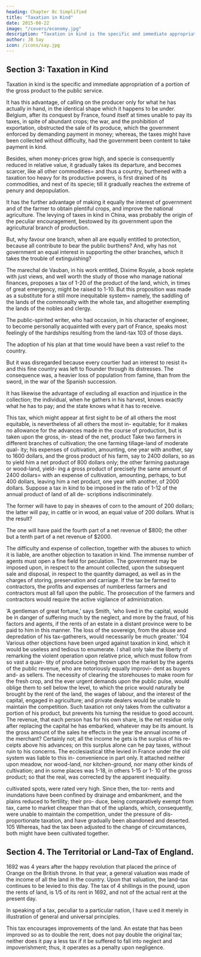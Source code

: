 ```yaml
---
heading: Chapter 8c Simplified
title: "Taxation in Kind"
date: 2015-08-22
image: "/covers/economy.jpg"
description: "Taxation in kind is the specific and immediate appropriation of a portion of the gross product to the public service"
author: JB Say
icon: /icons/say.jpg
---
```



## Section 3: Taxation in Kind

Taxation in kind is the specific and immediate appropriation of a portion of the gross product to the public service.

It has this advantage, of calling on the producer only for what he has actually in hand, in the identical shape which it happens to be under. Belgium, after its conquest by France, found itself at times unable to pay its taxes, in spite of abundant crops; the war, and the prohibition of exportation, obstructed the sale of its produce, which the government enforced by demanding payment in money; whereas, the taxes might have been collected without difficulty, had the government been content to take payment in kind.

Besides, when money-prices grow high, and specie is consequently reduced in relative value, it gradually takes its departure, and becomes scarcer, like all other commodities= and thus a country, burthened with a taxation too heavy for its productive powers, is first drained of its commodities, and next of its specie; till it gradually reaches the extreme of penury and depopulation.

It has the further advantage of making it equally the interest of government and of the farmer to obtain plentiful crops, and improve the national agriculture. The levying of taxes in kind in China, was probably the origin of the peculiar encouragement, bestowed by its government upon the agricultural branch of production. 

But, why favour one branch, when all are equally entitled to protection, because all contribute to bear the public burthens? And, why has not government an equal interest in supporting the other branches, which it takes the trouble of extinguishing?

The marechal de Vauban, in his work entitled, Dixime Royale, a book replete with just views, and well worth the study of those who manage national finances, proposes a tax of 1-20 of the product of the land, which, in times of great emergency, might be raised to 1-10. But this proposition was made as a substitute for a still more inequitable system= namely, the saddling of the lands of the commonalty with the whole tax, and altogether exempting the lands of the nobles and clergy.

The public-spirited writer, who had occasion, in his character of engineer, to become personally acquainted with every part of France, speaks most feelingly of the hardships resulting from the land-tax 103 of those days. 

The adoption of his plan at that time would have been a vast relief to the country. 

But it was disregarded because every courtier had an interest to resist it= and this fine country was left to flounder through its distresses. The consequence was, a heavier loss of population from famine, than
from the sword, in the war of the Spanish succession.

It has likewise the advantage of excluding all exaction and injustice in the collection; the individual, when he gathers in
his harvest, knows exactly what he has to pay; and the state knows what it has to receive.

This tax, which might appear at first sight to be of all others the most equitable, is nevertheless of all others the most in-
equitable; for it makes no allowance for the advances made in the course of production, but is taken upon the gross, in-
stead of the net, product Take two farmers in different branches
of cultivation; the one farming tillage-land of moderate qual-
ity; his expenses of cultivation, amounting, one year with
another, say to 1600 dollars, and the gross product of his farm,
say to 2400 dollars, so as to yield him a net product of 800
dollars only; the other farming pasturage or wood-land, yield-
ing a gross product of precisely the same amount of 2400
dollars= with an expense of cultivation, amounting, perhaps,
to but 400 dollars, leaving him a net product, one year with
another, of 2000 dollars. Suppose a tax in kind to be imposed
in the ratio of 1-12 of the annual product of land of all de-
scriptions indiscriminately. 

The former will have to pay in sheaves of corn to the amount of 200 dollars; the latter will
pay, in cattle or in wood, an equal value of 200 dollars. What
is the result? 

The one will have paid the fourth part of a net
revenue of $800; the other but a tenth part of a net
revenue of $2000.

The difficulty and expense of collection, together with the
abuses to which it is liable, are another objection to taxation
in kind. The immense number of agents must open a fine field
for peculation. The government may be imposed upon, in
respect to the amount collected, upon the subsequent sale and
disposal, in respect to the quantity damaged, as well as in the
charges of storing, preservation and carriage. If the tax be
farmed to contractors, the profits and expenses of numberless farmers and contractors must all fall upon the public.
The prosecution of the farmers and contractors would require
the active vigilance of administration. 

‘A gentleman of great
fortune,’ says Smith, ‘who lived in the capital, would be in
danger of suffering much by the neglect, and more by the
fraud, of his factors and agents, if the rents of an estate in a
distant province were to be paid to him in this manner. The
loss of the sovereign, from the abuse and depredation of his
tax-gatherers, would necessarily be much greater.’ 104
Various other objections have been urged against taxation in
kind, which it would be useless and tedious to enumerate. I
shall only take the liberty of remarking the violent operation
upon relative price, which must follow from so vast a quan-
tity of produce being thrown upon the market by the agents
of the public revenue, who are notoriously equally improvi-
dent as buyers and- as sellers. The necessity of clearing the
storehouses to make room for the fresh crop, and the ever
urgent demands upon the public pulse, would oblige them to
sell below the level, to which the price would naturally be
brought by the rent of the land, the wages of labour, and the
interest of the capital, engaged in agriculture; and private
dealers would be unable to maintain the competition. Such
taxation rot only takes from the cultivator a portion of his
product, but prevents his turning the residue to good account.
The revenue, that each person has for his own share, is the
net residue only after replacing the capital he has embarked,
whatever may be its amount. Is the gross amount of the sales
he effects in the year the annual income of the merchant?
Certainly not; all the income he gets is the surplus of his re-
ceipts above his advances; on this surplus alone can he pay
taxes, without ruin to his concerns. The ecclesiastical tithe
levied in France under the old system was liable to this in-
convenience in part only. It attached neither upon meadow,
nor wood-land, nor kitchen-ground, nor many other kinds of
cultivation; and in some places was 1-18, in others 1-15 or 1-
10 of the gross product; so that the real, was corrected by the
apparent inequality.

cultivated spots, were rated very high. Since then, the tor-
rents and inundations have been confined by drainage and
embankment, and the plains reduced to fertility; their pro-
duce, being comparatively exempt from tax, came to market
cheaper than that of the uplands, which, consequently, were
unable to maintain the competition, under the pressure of dis-
proportionate taxation, and have gradually been abandoned
and deserted. 105 Whereas, had the tax been adjusted to the
change of circumstances, both might have been cultivated
together.


## Section 4. The Territorial or Land-Tax of England.

1692 was 4 years after the happy revolution that placed the prince of Orange on the British throne. In that year, a general valuation was made of the income of all the land in the country. Upon that valuation, the land-tax continues to be levied to this day. The tax of 4 shillings in the pound, upon the rents of land, is 1/5 of its rent in 1692, and not of the actual rent at the present day.

In speaking of a tax, peculiar to a particular nation, I have u:ed it merely in illustration of general and universal principles.

This tax encourages improvements of the land. An estate that has been improved so as to double the rent, does not pay double the original tax; neither does it pay a less tax if it be suffered to fall into neglect and impoverishment; thus, it operates as a penalty upon negligence.

